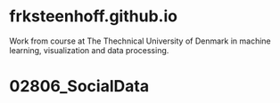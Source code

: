 # frksteenhoff.github.io
Work from course at The Thechnical University of Denmark in machine learning, visualization and data processing.

# 02806_SocialData

